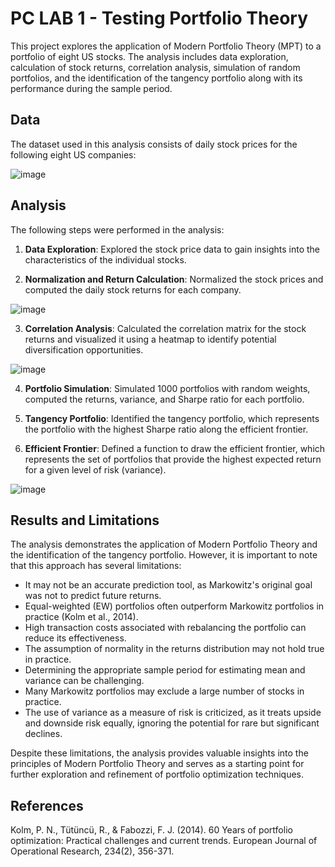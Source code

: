 # PC LAB 1 - Testing Portfolio Theory

This project explores the application of Modern Portfolio Theory (MPT) to a portfolio of eight US stocks. The analysis includes data exploration, calculation of stock returns, correlation analysis, simulation of random portfolios, and the identification of the tangency portfolio along with its performance during the sample period.

## Data

The dataset used in this analysis consists of daily stock prices for the following eight US companies:

![image](https://github.com/pitodb/Finance-Projects/assets/112696408/ce4e3bd8-e42e-49d1-b93d-b90829b2ccdb)

## Analysis

The following steps were performed in the analysis:

1. **Data Exploration**: Explored the stock price data to gain insights into the characteristics of the individual stocks.

2. **Normalization and Return Calculation**: Normalized the stock prices and computed the daily stock returns for each company.

![image](https://github.com/pitodb/Finance-Projects/assets/112696408/689d5653-3bf3-4ad4-acf4-3f74e91fbbc2)

3. **Correlation Analysis**: Calculated the correlation matrix for the stock returns and visualized it using a heatmap to identify potential diversification opportunities.

![image](https://github.com/pitodb/Finance-Projects/assets/112696408/0603b222-e13b-4f1f-84e0-b461f09e9ef0)


4. **Portfolio Simulation**: Simulated 1000 portfolios with random weights, computed the returns, variance, and Sharpe ratio for each portfolio.

5. **Tangency Portfolio**: Identified the tangency portfolio, which represents the portfolio with the highest Sharpe ratio along the efficient frontier.

6. **Efficient Frontier**: Defined a function to draw the efficient frontier, which represents the set of portfolios that provide the highest expected return for a given level of risk (variance).

![image](https://github.com/pitodb/Finance-Projects/assets/112696408/22e93eca-2667-42b9-b554-4e0698f57b34)


## Results and Limitations

The analysis demonstrates the application of Modern Portfolio Theory and the identification of the tangency portfolio. However, it is important to note that this approach has several limitations:

- It may not be an accurate prediction tool, as Markowitz's original goal was not to predict future returns.
- Equal-weighted (EW) portfolios often outperform Markowitz portfolios in practice (Kolm et al., 2014).
- High transaction costs associated with rebalancing the portfolio can reduce its effectiveness.
- The assumption of normality in the returns distribution may not hold true in practice.
- Determining the appropriate sample period for estimating mean and variance can be challenging.
- Many Markowitz portfolios may exclude a large number of stocks in practice.
- The use of variance as a measure of risk is criticized, as it treats upside and downside risk equally, ignoring the potential for rare but significant declines.

Despite these limitations, the analysis provides valuable insights into the principles of Modern Portfolio Theory and serves as a starting point for further exploration and refinement of portfolio optimization techniques.

## References

Kolm, P. N., Tütüncü, R., & Fabozzi, F. J. (2014). 60 Years of portfolio optimization: Practical challenges and current trends. European Journal of Operational Research, 234(2), 356-371.
